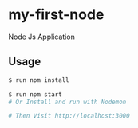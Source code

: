 # my-first-node
Node Js Application

## Usage
```sh
$ run npm install
```
```sh
$ run npm start
# Or Install and run with Nodemon

# Then Visit http://localhost:3000
```
